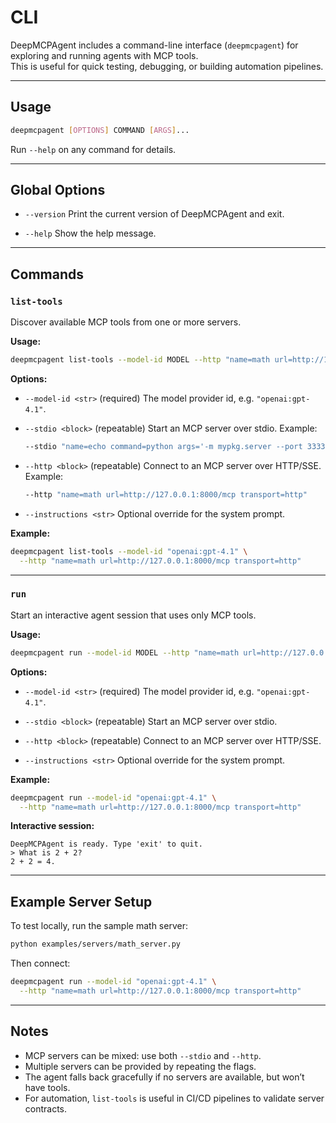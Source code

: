 # CLI

DeepMCPAgent includes a command-line interface (`deepmcpagent`) for exploring and running agents with MCP tools.  
This is useful for quick testing, debugging, or building automation pipelines.

---

## Usage

```bash
deepmcpagent [OPTIONS] COMMAND [ARGS]...
```

Run `--help` on any command for details.

---

## Global Options

- `--version`
  Print the current version of DeepMCPAgent and exit.

- `--help`
  Show the help message.

---

## Commands

### `list-tools`

Discover available MCP tools from one or more servers.

**Usage:**

```bash
deepmcpagent list-tools --model-id MODEL --http "name=math url=http://127.0.0.1:8000/mcp transport=http"
```

**Options:**

- `--model-id <str>` (required)
  The model provider id, e.g. `"openai:gpt-4.1"`.

- `--stdio <block>` (repeatable)
  Start an MCP server over stdio.
  Example:

  ```bash
  --stdio "name=echo command=python args='-m mypkg.server --port 3333' env.API_KEY=xyz keep_alive=false"
  ```

- `--http <block>` (repeatable)
  Connect to an MCP server over HTTP/SSE.
  Example:

  ```bash
  --http "name=math url=http://127.0.0.1:8000/mcp transport=http"
  ```

- `--instructions <str>`
  Optional override for the system prompt.

**Example:**

```bash
deepmcpagent list-tools --model-id "openai:gpt-4.1" \
  --http "name=math url=http://127.0.0.1:8000/mcp transport=http"
```

---

### `run`

Start an interactive agent session that uses only MCP tools.

**Usage:**

```bash
deepmcpagent run --model-id MODEL --http "name=math url=http://127.0.0.1:8000/mcp transport=http"
```

**Options:**

- `--model-id <str>` (required)
  The model provider id, e.g. `"openai:gpt-4.1"`.

- `--stdio <block>` (repeatable)
  Start an MCP server over stdio.

- `--http <block>` (repeatable)
  Connect to an MCP server over HTTP/SSE.

- `--instructions <str>`
  Optional override for the system prompt.

**Example:**

```bash
deepmcpagent run --model-id "openai:gpt-4.1" \
  --http "name=math url=http://127.0.0.1:8000/mcp transport=http"
```

**Interactive session:**

```text
DeepMCPAgent is ready. Type 'exit' to quit.
> What is 2 + 2?
2 + 2 = 4.
```

---

## Example Server Setup

To test locally, run the sample math server:

```bash
python examples/servers/math_server.py
```

Then connect:

```bash
deepmcpagent run --model-id "openai:gpt-4.1" \
  --http "name=math url=http://127.0.0.1:8000/mcp transport=http"
```

---

## Notes

- MCP servers can be mixed: use both `--stdio` and `--http`.
- Multiple servers can be provided by repeating the flags.
- The agent falls back gracefully if no servers are available, but won’t have tools.
- For automation, `list-tools` is useful in CI/CD pipelines to validate server contracts.

